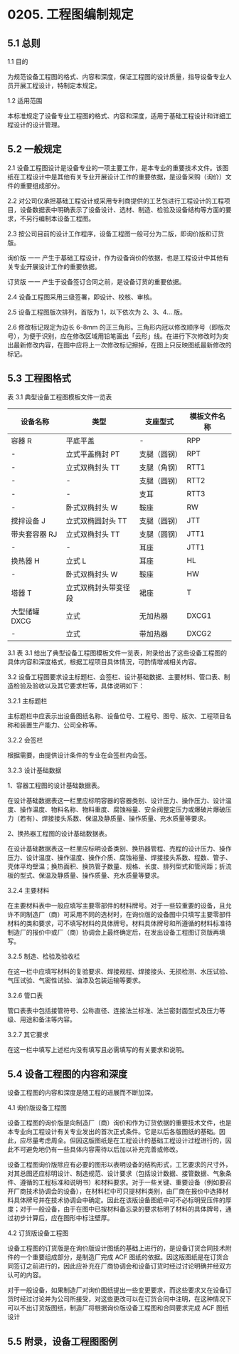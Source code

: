 # 0205. 工程图编制规定

## 5.1 总则 

1.1 目的

为规范设备工程图的格式、内容和深度，保证工程图的设计质量，指导设备专业人员开展工程设计，特制定本规定。

1.2 适用范围

本标准规定了设备专业工程图的格式、内容和深度，适用于基础工程设计和详细工程设计的设计管理。

## 5.2 一般规定

2.1 设备工程图设计是设备专业的一项主要工作，是本专业的重要技术文件。该图纸在工程设计中是其他有关专业开展设计工作的重要依据，是设备采购（询价）文件的重要组成部分。

2.2 对公司仅承担基础工程设计或采用专利商提供的工艺包进行工程设计的工程项目，设备数据表中明确表示了设备设计、选材、制造、检验及设备结构等方面的要求，不另行编制本设备工程图。

2.3 按公司目前的设计工作程序，设备工程图一般可分为二版，即询价版和订货版。

询价版 一一 产生于基础工程设计，作为设备询价的依据，也是工程设计中其他有关专业开展设计工作的重要依据。

订货版 一一 产生于设备签订合同之前，是设备订货的重要依据。

2.4 设备工程图采用三级签署，即设计、校核、审核。

2.5 设备工程图版次排列，首版为 1，以下依次为 2、3、4… 版。

2.6 修改标记规定为边长 6-8mm 的正三角形。三角形内冠以修改顺序号（即版次号），为便于识别，应在修改区域用铅笔画出「云形」线。在进行下次修改时为突出最新修改内容，在图中应将上一次修改标记擦掉，在图上只反映图纸最新修改的标记。

## 5.3 工程图格式

表 3.1 典型设备工程图模板文件一览表

| 设备名称 | 类型 | 支座型式 | 模板文件名称 |
| --- | --- | --- | --- |
| 容器 R | 平底平盖 | - | RPP |
| - | 立式平盖椭封 PT | 支腿（圆钢） | RPT | 
| - | 立式双椭封头 TT | 支腿（角钢） | RTT1 | 
| - | - | 支腿（圆钢） | RTT2 | 
| - | - | 支耳 | RTT3 | 
| - | 卧式双椭封头 W | 鞍座 | RW | 
| 搅拌设备 J | 立式双椭圆封头 TT | 支腿（圆钢） | JTT | 
| 带夹套容器 RJ | 立式双椭封头 TT | 支腿（圆钢） | JTT1 | 
| - | - | 耳座 | JTT1 | 
| 换热器 H | 立式 L | 耳座 | HL | 
| - | 卧式双椭封头 W | 鞍座 | HW | 
| 塔器 T | 立式双椭封头带变径段 | 裙座 | T | 
| 大型储罐 DXCG | 立式 | 无加热器 | DXCG1 | 
| - | 立式 | 带加热器 | DXCG2 | 

3.1 表 3.1 给出了典型设备工程图模板文件一览表，附录给出了这些设备工程图的具体内容和深度格式，根据工程项目具体情況，可酌情增减相关内容。

3.2 设备工程图要求设主标题栏、会签栏、设计基础数据、主要材料、管口表、制造检验及验收以及其它要求栏等，具体说明如下：

3.2.1 主标题栏

主标题栏中应表示出设备图纸名称、设备位号、工程号、图号、版次、工程项目名称和装置生产能力、公司全称等。

3.2.2 会签栏

根据需要，由提供设计条件的专业在会签栏内会签。

3.2.3 设计基础数据

1、容器工程图的设计基础数据表。

在设计基础数据表这一栏里应标明容器的容器类别、设计压力、操作压力、设计温度、操作温度、物料名称、物料重度、腐蚀裕量、安全阀整定压力或爆破片爆破压力（若有）、焊接接头系数、保温及静质量、操作质量、充水质量等要求。

2、换热器工程图的设计基础数据表。

在设计基础数据表这一栏里应标明设备类别、换热器管程、売程的设计压力、操作压力、设计温度、操作温度、操作介质、腐蚀裕量、焊接接头系数、程数、管子、壳体平均壁温；换热面积、换热管子数量、规格、长度、排列型式和管间距；折流板的型式、保温及静质量、操作质量、充水质量等要求。

3.2.4 主要材料

在主要材料表中一般应填写主要零部件的材料牌号。对于一些较重要的设备，且允许不同制造厂（商）可采用不同的选材时，在询价版的设备图中只填写主要零部件材料的类和要求，可不填写材料的具体牌号。材料具体牌号和所遵循的材料标准待制造厂的报价中或厂（商）协调会上最终确定后，在发出设备工程图订货版再填写。

3.2.5 制造、检验及验收栏

在这一栏中应填写材料的复验要求、焊接规程、焊接接头、无损检测、水压试验、气压试验、气密性试验、油漆及包装运输等要求。

3.2.6 管口表

管口表表中包括接管符号、公称直径、连接法兰标准、法兰密封面型式及压力等级、用途和备注等内容。

3.2.7 其它要求

在这一栏中填写上述栏内没有填写且必需填写的有关要求和说明。

## 5.4 设备工程图的内容和深度

设备工程图的内容和深度是随工程的进展而不断加深。

4.1 询价版设备工程图

设备工程图的询价版是向制造厂（商）询价和作为订货依据的重要技术文件，也是本专业向工程设计有关专业发出的首次正式条件。它是以后各版图纸的基础。因此，应尽量考虑周全。但因这版图纸是在工程设计的基础工程设计过程进行的，因此不可避免地仍有一些具体内容需待以后加以补充完善或修改。

设备工程图询价版除应有必要的图形以表明设备的结构形式，工艺要求的尺寸外，对其总图还应标明设计、制造规范、设计要求（包括设计数据、接管数据、气象条件、遵循的工程标准和说明书）和材料要求。对于一些关键、重要设备（例如要召开厂商技术协调会的设备），在材料栏中可只提材料类别，由厂商在报价中选择材料具体牌号并在技术协调会中确定。因此在该版设备图纸中可不必标明受压件的厚度；对于一般设备，由于在图中已按材料备忘录的要求标明了材料的具体牌号，通过初步计算后，应在图形中标注壁厚。

4.2 订货版设备工程图

设备工程图的订货版是在询价版设计图纸的基础上进行的，是设备订货合同技术附件的一个重要组成部分，是制造厂完成 ACF 图纸的依据。因这版图纸是在订货合同签订之前进行的，因此应补充在厂商协调会和设备订货时经过讨论明确并经双方认可的内容。

对于一般设备，如果制造厂对询价图纸提出一些变更要求，而这些要求又在设备订货时经过讨论并为公司所接受，对这些更改可以在订货合同中注明，在这种情况下可以不出订货版图纸，制造厂将根据询价版设备工程图和合同要求完成 ACF 图纸设计

## 5.5 附录，设备工程图图例
